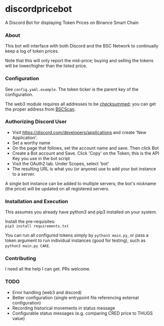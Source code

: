 # discordpricebot
A Discord Bot for displaying Token Prices on Binance Smart Chain

### About
This bot will interface with both Discord and the BSC Network to continually keep a log of token prices.

Note that this will only report the mid-price; buying and selling the tokens will be lower/higher than the listed price.

### Configuration
See `config.yaml.example`. The token ticker is the parent key of the configuration.

The web3 module requires all addresses to be [checksummed](https://coincodex.com/article/2078/ethereum-address-checksum-explained/); you can get the proper address from [BSCScan](https://bscscan.com/).

### Authorizing Discord User

- Visit https://discord.com/developers/applications and create 'New Application'.
- Set a worthy name
- On the page that follows, set the account name and save. Then click Bot
- Create a Bot account and Save. Click 'Copy' on the Token; this is the API Key you use in the bot script
- Visit the OAuth2 tab. Under Scopes, select 'bot'
- The resulting URL is what you (or anyone) use to add your bot instance to a server.

A single bot instance can be added to multiple servers; the bot's nickname (the price) will be updated on all registered servers.

### Installation and Execution
This assumes you already have python3 and pip3 installed on your system.

Install the pre-requisites:  
`pip3 install requirements.txt`

You can run all configured tokens simply by `python3 main.py`, or pass a token argument to run individual instances (good for testing), such as `python3 main.py CAKE`.

### Contributing
I need all the help I can get. PRs welcome.

### TODO
- Error handling (web3 and discord)
- Better configuration (single entrypoint file referencing external configuration)
- Recording historical movements in status message
- Configurable status messages (e.g. comparing CRED price to THUGS value)
